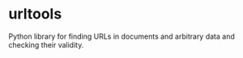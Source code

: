 # urltools
Python library for finding URLs in documents and arbitrary data and checking their validity.
